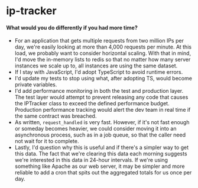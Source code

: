 # ip-tracker

#### What would you do differently if you had more time?

* For an application that gets multiple requests from two million IPs per day, we're easily looking at more than 4,000 requests per minute. At this load, we probably want to consider horizontal scaling. With that in mind, I'd move the in-memory lists to redis so that no matter how many server instances we scale up to, all instances are using the same dataset.
* If I stay with JavaScript, I'd adopt TypeScript to avoid runtime errors.
* I'd update my tests to stop using what, after adopting TS, would become private variables.
* I'd add performance monitoring in both the test and production layer. The test layer would attempt to prevent releasing any code that causes the IPTracker class to exceed the defined performance budget. Production performance tracking would alert the dev team in real time if the same contract was breached.
* As written, `request_handled` is very fast. However, if it's not fast enough or someday becomes heavier, we could consider moving it into an asynchronous process, such as in a job queue, so that the caller need not wait for it to complete.
* Lastly, I'd question why this is useful and if there's a simpler way to get this data. The fact that we're clearing this data each morning suggests we're interested in this data in 24-hour intervals. If we're using something like Apache as our web server, it may be simpler and more reliable to add a cron that spits out the aggregated totals for us once per day.
